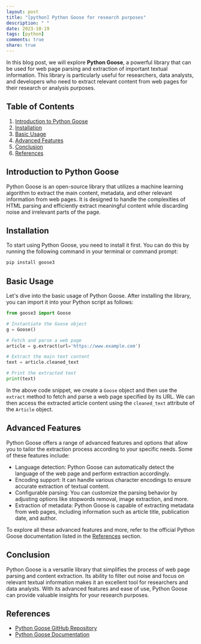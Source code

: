 ```yaml
---
layout: post
title: "[python] Python Goose for research purposes"
description: " "
date: 2023-10-19
tags: [python]
comments: true
share: true
---
```


In this blog post, we will explore **Python Goose**, a powerful library that can be used for web page parsing and extraction of important textual information. This library is particularly useful for researchers, data analysts, and developers who need to extract relevant content from web pages for their research or analysis purposes.

## Table of Contents
1. [Introduction to Python Goose](#introduction-to-python-goose)
2. [Installation](#installation)
3. [Basic Usage](#basic-usage)
4. [Advanced Features](#advanced-features)
5. [Conclusion](#conclusion)
6. [References](#references)

## Introduction to Python Goose

Python Goose is an open-source library that utilizes a machine learning algorithm to extract the main content, metadata, and other relevant information from web pages. It is designed to handle the complexities of HTML parsing and efficiently extract meaningful content while discarding noise and irrelevant parts of the page.

## Installation

To start using Python Goose, you need to install it first. You can do this by running the following command in your terminal or command prompt:

```python
pip install goose3
```

## Basic Usage

Let's dive into the basic usage of Python Goose. After installing the library, you can import it into your Python script as follows:

```python
from goose3 import Goose

# Instantiate the Goose object
g = Goose()

# Fetch and parse a web page
article = g.extract(url='https://www.example.com')

# Extract the main text content
text = article.cleaned_text

# Print the extracted text
print(text)
```

In the above code snippet, we create a `Goose` object and then use the `extract` method to fetch and parse a web page specified by its URL. We can then access the extracted article content using the `cleaned_text` attribute of the `Article` object.

## Advanced Features

Python Goose offers a range of advanced features and options that allow you to tailor the extraction process according to your specific needs. Some of these features include:

- Language detection: Python Goose can automatically detect the language of the web page and perform extraction accordingly.
- Encoding support: It can handle various character encodings to ensure accurate extraction of textual content.
- Configurable parsing: You can customize the parsing behavior by adjusting options like stopwords removal, image extraction, and more.
- Extraction of metadata: Python Goose is capable of extracting metadata from web pages, including information such as article title, publication date, and author.

To explore all these advanced features and more, refer to the official Python Goose documentation listed in the [References](#references) section.

## Conclusion

Python Goose is a versatile library that simplifies the process of web page parsing and content extraction. Its ability to filter out noise and focus on relevant textual information makes it an excellent tool for researchers and data analysts. With its advanced features and ease of use, Python Goose can provide valuable insights for your research purposes.

## References

- [Python Goose GitHub Repository](https://github.com/grangier/python-goose)
- [Python Goose Documentation](https://python-goose.readthedocs.io/en/latest/)